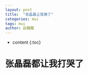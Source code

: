 ```yaml
---
layout: post
title:  "张晶磊让我揍了"
categories: mui
tags: mui
author: 赵醒醒
---
```


* content
{:toc}

# 张晶磊都让我打哭了